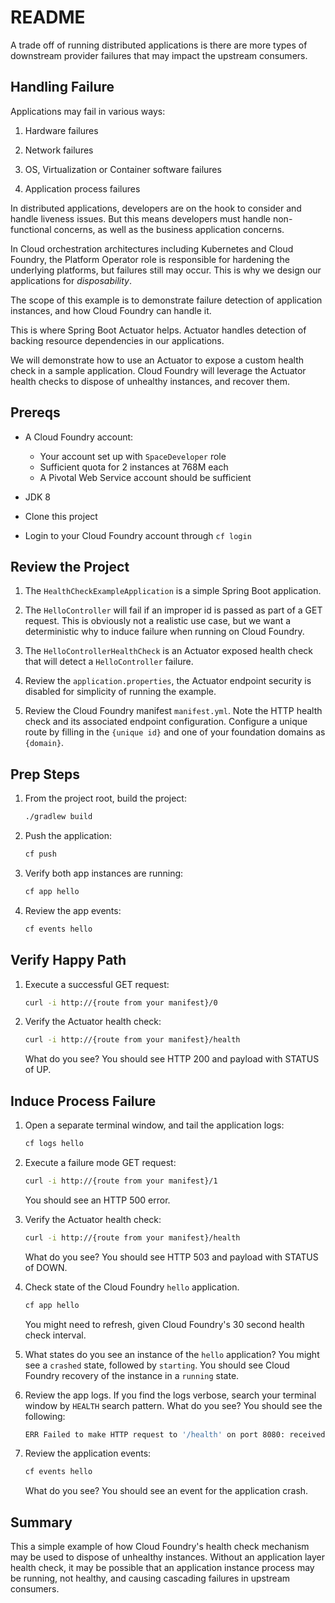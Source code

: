 # README

A trade off of running distributed applications is there are more
types of downstream provider failures that may impact the upstream
consumers.

## Handling Failure

Applications may fail in various ways:

1.  Hardware failures

2.  Network failures

3.  OS, Virtualization or Container software failures

4.  Application process failures

In distributed applications, developers are on the hook to consider
and handle liveness issues.
But this means developers must handle non-functional concerns, as
well as the business application concerns.

In Cloud orchestration architectures including Kubernetes and Cloud
Foundry, the Platform Operator role is responsible for hardening the
underlying platforms, but failures still may occur.
This is why we design our applications for *disposability*.

The scope of this example is to demonstrate failure detection of
application instances, and how Cloud Foundry can handle it.

This is where Spring Boot Actuator helps.
Actuator handles detection of backing resource dependencies in
our applications.

We will demonstrate how to use an Actuator to expose a custom
health check in a sample application.
Cloud Foundry will leverage the Actuator health checks to
dispose of unhealthy instances, and recover them.

## Prereqs

-   A Cloud Foundry account:
    -   Your account set up with `SpaceDeveloper` role
    -   Sufficient quota for 2 instances at 768M each
    -   A Pivotal Web Service account should be sufficient

-   JDK 8

-   Clone this project

-   Login to your Cloud Foundry account through `cf login`

## Review the Project

1.  The `HealthCheckExampleApplication` is a simple Spring Boot
    application.

1.  The `HelloController` will fail if an improper id is passed as
    part of a GET request.
    This is obviously not a realistic use case, but we want a
    deterministic why to induce failure when running on Cloud
    Foundry.

1.  The `HelloControllerHealthCheck` is an Actuator exposed health
    check that will detect a `HelloController` failure.

1.  Review the `application.properties`, the Actuator endpoint
    security is disabled for simplicity of running the example.

1.  Review the Cloud Foundry manifest `manifest.yml`.
    Note the HTTP health check and its associated endpoint
    configuration.
    Configure a unique route by filling in the `{unique id}` and one
    of your foundation domains as `{domain}`.

## Prep Steps

1.  From the project root, build the project:

    ```bash
    ./gradlew build
    ```

1.  Push the application:

    ```bash
    cf push
    ```

1.  Verify both app instances are running:

    ```bash
    cf app hello
    ```

1.  Review the app events:

    ```bash
    cf events hello
    ```

## Verify Happy Path

1.  Execute a successful GET request:

    ```bash
    curl -i http://{route from your manifest}/0
    ```

1.  Verify the Actuator health check:

    ```bash
    curl -i http://{route from your manifest}/health
    ```

    What do you see?
    You should see HTTP 200 and payload with STATUS of UP.

## Induce Process Failure

1.  Open a separate terminal window, and tail the application logs:

    ```bash
    cf logs hello
    ```

1.  Execute a failure mode GET request:

    ```bash
    curl -i http://{route from your manifest}/1
    ```

    You should see an HTTP 500 error.


1.  Verify the Actuator health check:

    ```bash
    curl -i http://{route from your manifest}/health
    ```

    What do you see?  You should see HTTP 503 and payload with
    STATUS of DOWN.

1.  Check state of the Cloud Foundry `hello` application.

    ```bash
    cf app hello
    ```

    You might need to refresh, given Cloud Foundry's 30 second
    health check interval.

1.  What states do you see an instance of the `hello` application?
    You might see a `crashed` state, followed by `starting`.
    You should see Cloud Foundry recovery of the instance in a
    `running` state.

1.  Review the app logs.
    If you find the logs verbose, search your terminal window by
    `HEALTH` search pattern.
    What do you see?
    You should see the following:

    ```bash
    ERR Failed to make HTTP request to '/health' on port 8080: received status code 503
    ```

1.  Review the application events:

    ```bash
    cf events hello
    ```

    What do you see?
    You should see an event for the application crash.

## Summary

This a simple example of how Cloud Foundry's health check mechanism
may be used to dispose of unhealthy instances.
Without an application layer health check, it may be possible that
an application instance process may be running, not healthy, and
causing cascading failures in upstream consumers.
